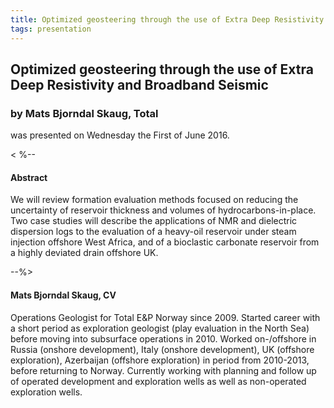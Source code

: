 ```yaml
---
title: Optimized geosteering through the use of Extra Deep Resistivity and Broadband Seismic
tags: presentation 
---
```



		
<h2>
Optimized geosteering through the use of Extra Deep Resistivity and Broadband Seismic
</h2>

 



		
<h3>
by Mats Bjorndal Skaug, Total
</h3>

 



 
<p>
was presented on Wednesday the First of June 2016.
</p>

	

<
%--
<h4>
Abstract
</h4>



            
<p>


We will review formation evaluation methods focused on reducing the uncertainty of reservoir thickness and volumes of hydrocarbons-in-place.  Two case studies will describe the applications of NMR and dielectric dispersion logs to the evaluation of a heavy-oil reservoir under steam injection offshore West Africa, and of a bioclastic carbonate reservoir from a highly deviated drain offshore UK.      

      
</p>



 --%>



<h4>
Mats Bjorndal Skaug, CV
</h4>





      
<p>


Operations Geologist for Total E&P Norway since 2009. Started career with a short period as exploration geologist (play evaluation in the North Sea) before moving into subsurface operations in 2010. Worked on-/offshore in Russia (onshore development), Italy (onshore development), UK (offshore exploration), Azerbaijan (offshore exploration) in period from 2010-2013, before returning to Norway. Currently working with planning and follow up of operated development and exploration wells as well as non-operated exploration wells.

      
</p>



